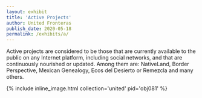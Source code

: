 ```yaml
---
layout: exhibit
title: 'Active Projects'
author: United Fronteras
publish_date: 2020-05-18
permalink: /exhibits/a/
---
```


Active projects are considered to be those that are currently available to the public on any Internet platform, including social networks, and that are continuously nourished or updated. Among them are: NativeLand, Border Perspective, Mexican Genealogy, Ecos del Desierto or Remezcla and many others.


{% include inline_image.html collection='united' pid='obj081' %}
